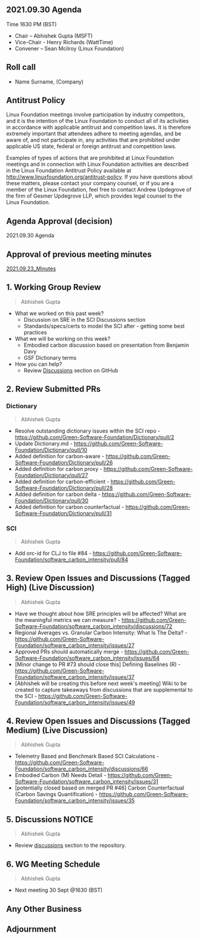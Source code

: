 ## 2021.09.30 Agenda
Time 1630 PM (BST)

- Chair – Abhishek Gupta (MSFT)
- Vice-Chair - Henry Richards (WattTime)
- Convener – Sean Mcilroy (Linux Foundation)
  
## Roll call
* Name Surname, (Company)  
  
## Antitrust Policy
Linux Foundation meetings involve participation by industry competitors, and it is the intention of the Linux Foundation to conduct 
all of its activities in accordance with applicable antitrust and competition laws. 
It is therefore extremely important that attendees adhere to meeting agendas, and be aware of, and not participate in, any activities 
that are prohibited under applicable US state, federal or foreign antitrust and competition laws.

Examples of types of actions that are prohibited at Linux Foundation meetings and in connection with Linux Foundation activities are 
described in the Linux Foundation Antitrust Policy available at http://www.linuxfoundation.org/antitrust-policy. 
If you have questions about these matters, please contact your company counsel, or if you are a member of the Linux Foundation, 
feel free to contact Andrew Updegrove of the firm of Gesmer Updegrove LLP, which provides legal counsel to the Linux Foundation.
  
## Agenda Approval (decision) 
2021.09.30 Agenda
  
## Approval of previous meeting minutes
[2021.09.23_Minutes](https://github.com/Green-Software-Foundation/standards_wg/blob/main/Agenda_Minutes/2021.09.23_minutes.md)

## 1. Working Group Review
> Abhishek Gupta
- What we worked on this past week?
  - Discussion on SRE in the SCI Discussions section  
  - Standards/specs/certs to model the SCI after - getting some best practices
- What we will be working on this week?
  - Embodied carbon discussion based on presentation from Benjamin Davy
  - GSF Dictionary terms
- How you can help?
  - Review [Discussions](https://github.com/Green-Software-Foundation/software_carbon_intensity/discussions) section on GitHub

## 2. Review Submitted PRs

### Dictionary

> Abhishek Gupta
- Resolve outstanding dictionary issues within the SCI repo - https://github.com/Green-Software-Foundation/Dictionary/pull/2
- Update Dictionary.md - https://github.com/Green-Software-Foundation/Dictionary/pull/10
- Added definition for carbon-aware - https://github.com/Green-Software-Foundation/Dictionary/pull/26
- Added definition for carbon proxy - https://github.com/Green-Software-Foundation/Dictionary/pull/27
- Added definition for carbon-efficient - https://github.com/Green-Software-Foundation/Dictionary/pull/28
- Added definition for carbon delta - https://github.com/Green-Software-Foundation/Dictionary/pull/30
- Added definition for carbon counterfactual - https://github.com/Green-Software-Foundation/Dictionary/pull/31

### SCI

> Abhishek Gupta
- Add orc-id for CLJ to file #84 - https://github.com/Green-Software-Foundation/software_carbon_intensity/pull/84

## 3. Review Open Issues and Discussions (Tagged High) (Live Discussion)
> Abhishek Gupta
- Have we thought about how SRE principles will be affected? What are the meaningful metrics we can measure? - https://github.com/Green-Software-Foundation/software_carbon_intensity/discussions/72
- Regional Averages vs. Granular Carbon Intensity: What Is The Delta? - https://github.com/Green-Software-Foundation/software_carbon_intensity/issues/27
- Approved PRs should automatically merge - https://github.com/Green-Software-Foundation/software_carbon_intensity/issues/64
- [Minor change to PR #73 should close this] Defining Baselines (R) - https://github.com/Green-Software-Foundation/software_carbon_intensity/issues/37
- [Abhishek will be creating this before next week's meeting] Wiki to be created to capture takeaways from discussions that are supplemental to the SCI - https://github.com/Green-Software-Foundation/software_carbon_intensity/issues/49

## 4. Review Open Issues and Discussions (Tagged Medium) (Live Discussion)
> Abhishek Gupta
- Telemetry Based and Benchmark Based SCI Calculations - https://github.com/Green-Software-Foundation/software_carbon_intensity/discussions/66
- Embodied Carbon (M) Needs Detail - https://github.com/Green-Software-Foundation/software_carbon_intensity/issues/31
- [potentially closed based on merged PR #46] Carbon Counterfactual (Carbon Savings Quantification) - https://github.com/Green-Software-Foundation/software_carbon_intensity/issues/35

## 5. Discussions NOTICE
> Abhishek Gupta
- Review [discussions](https://github.com/Green-Software-Foundation/software_carbon_intensity/discussions) section to the repository. 

## 6. WG Meeting Schedule
> Abhishek Gupta
- Next meeting 30 Sept @1630 (BST) 

## Any Other Business

## Adjournment
